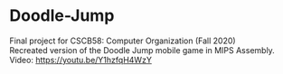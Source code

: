 # Doodle-Jump
Final project for CSCB58: Computer Organization (Fall 2020)  
Recreated version of the Doodle Jump mobile game in MIPS Assembly.  
Video: https://youtu.be/Y1hzfqH4WzY
